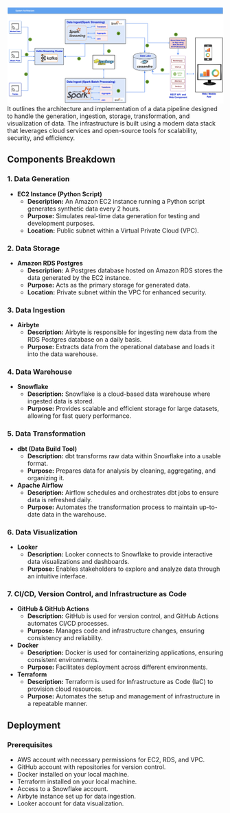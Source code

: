 ![Demo](demo.png)
<br/>
It outlines the architecture and implementation of a data pipeline designed to handle the generation, ingestion, storage, transformation, and visualization of data. The infrastructure is built using a modern data stack that leverages cloud services and open-source tools for scalability, security, and efficiency.
## Components Breakdown

### 1. **Data Generation**
- **EC2 Instance (Python Script)**
  - **Description:** An Amazon EC2 instance running a Python script generates synthetic data every 2 hours.
  - **Purpose:** Simulates real-time data generation for testing and development purposes.
  - **Location:** Public subnet within a Virtual Private Cloud (VPC).

### 2. **Data Storage**
- **Amazon RDS Postgres**
  - **Description:** A Postgres database hosted on Amazon RDS stores the data generated by the EC2 instance.
  - **Purpose:** Acts as the primary storage for generated data.
  - **Location:** Private subnet within the VPC for enhanced security.

### 3. **Data Ingestion**
- **Airbyte**
  - **Description:** Airbyte is responsible for ingesting new data from the RDS Postgres database on a daily basis.
  - **Purpose:** Extracts data from the operational database and loads it into the data warehouse.

### 4. **Data Warehouse**
- **Snowflake**
  - **Description:** Snowflake is a cloud-based data warehouse where ingested data is stored.
  - **Purpose:** Provides scalable and efficient storage for large datasets, allowing for fast query performance.

### 5. **Data Transformation**
- **dbt (Data Build Tool)**
  - **Description:** dbt transforms raw data within Snowflake into a usable format.
  - **Purpose:** Prepares data for analysis by cleaning, aggregating, and organizing it.
- **Apache Airflow**
  - **Description:** Airflow schedules and orchestrates dbt jobs to ensure data is refreshed daily.
  - **Purpose:** Automates the transformation process to maintain up-to-date data in the warehouse.

### 6. **Data Visualization**
- **Looker**
  - **Description:** Looker connects to Snowflake to provide interactive data visualizations and dashboards.
  - **Purpose:** Enables stakeholders to explore and analyze data through an intuitive interface.

### 7. **CI/CD, Version Control, and Infrastructure as Code**
- **GitHub & GitHub Actions**
  - **Description:** GitHub is used for version control, and GitHub Actions automates CI/CD processes.
  - **Purpose:** Manages code and infrastructure changes, ensuring consistency and reliability.
- **Docker**
  - **Description:** Docker is used for containerizing applications, ensuring consistent environments.
  - **Purpose:** Facilitates deployment across different environments.
- **Terraform**
  - **Description:** Terraform is used for Infrastructure as Code (IaC) to provision cloud resources.
  - **Purpose:** Automates the setup and management of infrastructure in a repeatable manner.

## Deployment

### Prerequisites
- AWS account with necessary permissions for EC2, RDS, and VPC.
- GitHub account with repositories for version control.
- Docker installed on your local machine.
- Terraform installed on your local machine.
- Access to a Snowflake account.
- Airbyte instance set up for data ingestion.
- Looker account for data visualization.
